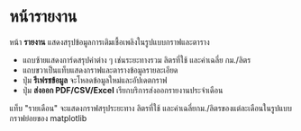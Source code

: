 # หน้ารายงาน

หน้า **รายงาน** แสดงสรุปข้อมูลการเติมเชื้อเพลิงในรูปแบบกราฟและตาราง

- แถบซ้ายแสดงการ์ดสรุปค่าต่าง ๆ เช่นระยะทางรวม ลิตรที่ใช้ และค่าเฉลี่ย กม./ลิตร
- แถบขวาเป็นแท็บแสดงกราฟและตารางข้อมูลรายละเอียด
- ปุ่ม **รีเฟรชข้อมูล** จะโหลดข้อมูลใหม่และอัปเดตกราฟ
- ปุ่ม **ส่งออก PDF/CSV/Excel** เรียกบริการส่งออกรายงานประจำเดือน

แท็บ "รายเดือน" จะแสดงกราฟสรุประยะทาง ลิตรที่ใช้ และค่าเฉลี่ยกม./ลิตรของแต่ละเดือนในรูปแบบกราฟย่อยของ matplotlib

